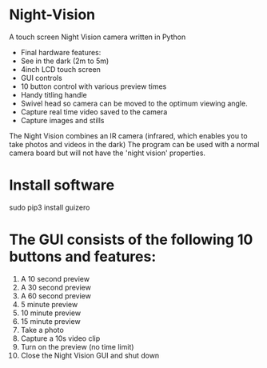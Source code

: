 # Night-Vision
A touch screen Night Vision camera written in Python

* Final hardware features:
* See in the dark (2m to 5m)
* 4inch LCD touch screen
* GUI controls
* 10 button control with various preview times
* Handy titling handle 
* Swivel head so camera can be moved to the optimum viewing angle.
* Capture real time video saved to the camera
* Capture images and stills

The Night Vision combines an IR camera (infrared, which enables you to take photos and videos in the dark)  The program can be used with a normal camera board but will not have the 'night vision' properties.

# Install software

sudo pip3 install guizero

# The GUI consists of the following 10 buttons and features:
1.	A 10 second preview
2.	A 30 second preview
3.	A 60 second preview
4.	5 minute preview
5.	10 minute preview
6.	15 minute preview
7.	Take a photo
8.	Capture a 10s video clip
9.	Turn on the preview (no time limit)
10.	Close the Night Vision GUI and shut down
